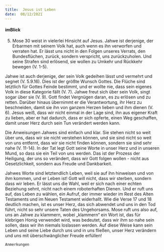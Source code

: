 ```yaml
---
title:  Jesus ist Leben
date:  08/12/2021
---
```


#### imBlick

5. Mose 30 weist in vielerlei Hinsicht auf Jesus. Jahwe ist derjenige, der Erbarmen mit seinem Volk hat, auch wenn es ihn verworfen und verraten hat. Er lässt uns nicht in den Folgen unseres Verrats, den Bundesflüchen, zurück, sondern verspricht, uns zurückzuholen. Und seine Strafen sind erlösend, sie wollen zu Umkehr und Rückkehr bewegen (V. 1-5).

Jahwe ist auch derjenige, der sein Volk gedeihen lässt und vermehrt und segnet (V. 5.9.16). Dies ist der größte Wunsch Gottes. Die Flüche sind letztlich für Gottes Feinde bestimmt, und er wollte nie, dass sein eigenes Volk in diese Kategorie fällt (V. 7). Jahwe freut sich über sein Volk, singt sogar über sie (V. 9). Gott findet Vergnügen daran, es zu erlösen und zu retten. Darüber hinaus übernimmt er die Verantwortung, ihr Herz zu beschneiden, damit sie ihn von ganzem Herzen lieben und ihm dienen (V. 6). Jesus weiß, dass wir nicht einmal in der Lage sind, ihn aus eigener Kraft zu lieben, aber er hat dadurch, dass er sich opferte, einen Weg geschaffen, damit unser Herz durch sein Tun verändert werden kann.

Die Anweisungen Jahwes sind einfach und klar. Sie stehen nicht so weit über uns, dass wir sie nicht verstehen können, und sie sind nicht so weit von uns entfernt, dass wir sie nicht finden können, sondern sie sind sehr nahe (V. 11-14). In der Tat legt Gott seine Worte in unser Herz und in unseren Mund, so dass sie ein Teil von uns werden. Das ist der Prozess der Heiligung, der uns so verändert, dass wir Gott folgen wollen - nicht aus Gesetzlichkeit, sondern aus Freude und Dankbarkeit.

Jahwes Worte sind letztendlich Leben, weil sie auf ihn hinweisen und von ihm kommen, und er Leben ist! Gott will nicht, dass wir sterben, sondern dass wir leben. Er lässt uns die Wahl, weil er sich nach einer echten Beziehung sehnt, nicht nach einem roboterhaften Dienen. Und er ruft uns auf, das Leben zu wählen, ein Aufruf, der immer wieder im Rest des Alten Testaments und im Neuen Testament widerhallt. Wie die Verse 17 und 18 deutlich machen, ist es unser Herz, das sich abwendet und uns in den Tod führt, nicht so sehr unsere Taten des Ungehorsams. Mose ruft uns also auf, uns an Jahwe zu klammern, wobei „klammern“ ein Wort ist, das für klebrigen Honig verwendet wird, was bedeutet, dass wir ihm so nahe sein sollen, dass wir ihn niemals loslassen werden. Auf diese Weise kann sein Leben und seine Liebe durch uns und in uns fließen, unser Herz verändern und uns mit überschwänglicher Freude erfüllen!

`Anmerkungen`

